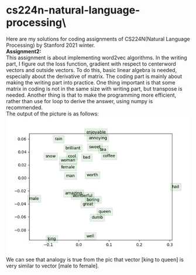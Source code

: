# cs224n-natural-language-processing\
Here are my solutions for coding assignments of CS224N(Natural Language Processing) by Stanford 2021 winter. \
**Assignment2:**\
This assignment is about implementing word2vec algorithms. In the writing part, I figure out the loss function, gradient with respect to centerword vectors and outside vectors. To do this, basic linear algebra is needed, especially about the derivative of matrix. The coding part is mainly about making the writing part into practice. One thing important is that some matrix in coding is not in the same size with writing part, but transpose is needed. Another thing is that to make the programming more efficient, rather than use for loop to derive the answer, using numpy is recommended.\
The output of the picture is as follows:
![image](https://github.com/Yunjuliii/cs224n-natural-language-processing/blob/main/a2/word_vectors.png)\
We can see that analogy is true from the pic that vector [king to queen] is very similar to vector [male to female].


